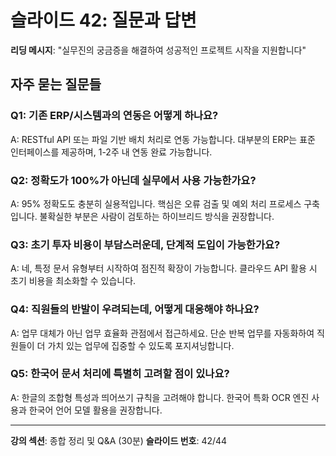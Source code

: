 # 슬라이드 42: 질문과 답변

**리딩 메시지**: "실무진의 궁금증을 해결하여 성공적인 프로젝트 시작을 지원합니다"

## 자주 묻는 질문들

### Q1: 기존 ERP/시스템과의 연동은 어떻게 하나요?
A: RESTful API 또는 파일 기반 배치 처리로 연동 가능합니다. 대부분의 ERP는 표준 인터페이스를 제공하며, 1-2주 내 연동 완료 가능합니다.

### Q2: 정확도가 100%가 아닌데 실무에서 사용 가능한가요?
A: 95% 정확도도 충분히 실용적입니다. 핵심은 오류 검출 및 예외 처리 프로세스 구축입니다. 불확실한 부분은 사람이 검토하는 하이브리드 방식을 권장합니다.

### Q3: 초기 투자 비용이 부담스러운데, 단계적 도입이 가능한가요?
A: 네, 특정 문서 유형부터 시작하여 점진적 확장이 가능합니다. 클라우드 API 활용 시 초기 비용을 최소화할 수 있습니다.

### Q4: 직원들의 반발이 우려되는데, 어떻게 대응해야 하나요?
A: 업무 대체가 아닌 업무 효율화 관점에서 접근하세요. 단순 반복 업무를 자동화하여 직원들이 더 가치 있는 업무에 집중할 수 있도록 포지셔닝합니다.

### Q5: 한국어 문서 처리에 특별히 고려할 점이 있나요?
A: 한글의 조합형 특성과 띄어쓰기 규칙을 고려해야 합니다. 한국어 특화 OCR 엔진 사용과 한국어 언어 모델 활용을 권장합니다.

---

**강의 섹션**: 종합 정리 및 Q&A (30분)
**슬라이드 번호**: 42/44

